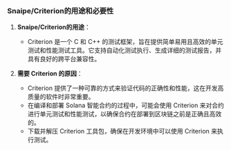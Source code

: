 ### Snaipe/Criterion的用途和必要性

1. **Snaipe/Criterion的用途**：
   - Criterion 是一个 C 和 C++ 的测试框架，旨在提供简单易用且高效的单元测试和性能测试工具。它支持自动化测试执行、生成详细的测试报告，并具有良好的跨平台兼容性。

2. **需要 Criterion 的原因**：
   - Criterion 提供了一种可靠的方式来验证代码的正确性和性能，这在开发高质量的软件时非常重要。
   - 在编译和部署 Solana 智能合约的过程中，可能会使用 Criterion 来对合约进行单元测试和性能测试，以确保合约在部署到区块链之前是正确且高效的。
   - 下载并解压 Criterion 工具包，确保在开发环境中可以使用 Criterion 来执行测试。
